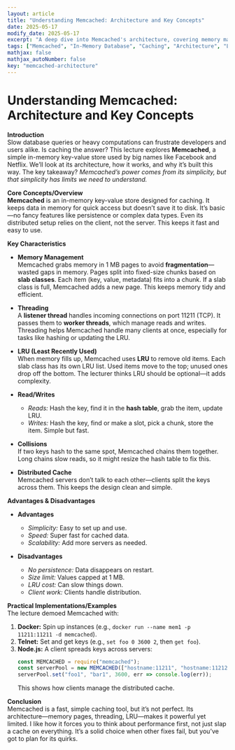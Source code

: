 ```yaml
---
layout: article
title: "Understanding Memcached: Architecture and Key Concepts"
date: 2025-05-17
modify_date: 2025-05-17
excerpt: "A deep dive into Memcached's architecture, covering memory management, threading, LRU, and more."
tags: ["Memcached", "In-Memory Database", "Caching", "Architecture", "LectureNotes"]
mathjax: false
mathjax_autoNumber: false
key: "memcached-architecture"
---
```


# Understanding Memcached: Architecture and Key Concepts

**Introduction**  
Slow database queries or heavy computations can frustrate developers and users alike. Is caching the answer? This lecture explores **Memcached**, a simple in-memory key-value store used by big names like Facebook and Netflix. We’ll look at its architecture, how it works, and why it’s built this way. The key takeaway? *Memcached’s power comes from its simplicity, but that simplicity has limits we need to understand.*

**Core Concepts/Overview**  
**Memcached** is an in-memory key-value store designed for caching. It keeps data in memory for quick access but doesn’t save it to disk. It’s basic—no fancy features like persistence or complex data types. Even its distributed setup relies on the client, not the server. This keeps it fast and easy to use.

**Key Characteristics**  

- **Memory Management**  
  Memcached grabs memory in 1 MB pages to avoid **fragmentation**—wasted gaps in memory. Pages split into fixed-size chunks based on **slab classes**. Each item (key, value, metadata) fits into a chunk. If a slab class is full, Memcached adds a new page. This keeps memory tidy and efficient.

- **Threading**  
  A **listener thread** handles incoming connections on port 11211 (TCP). It passes them to **worker threads**, which manage reads and writes. Threading helps Memcached handle many clients at once, especially for tasks like hashing or updating the LRU.

- **LRU (Least Recently Used)**  
  When memory fills up, Memcached uses **LRU** to remove old items. Each slab class has its own LRU list. Used items move to the top; unused ones drop off the bottom. The lecturer thinks LRU should be optional—it adds complexity.

- **Read/Writes**  
  - *Reads:* Hash the key, find it in the **hash table**, grab the item, update LRU.  
  - *Writes:* Hash the key, find or make a slot, pick a chunk, store the item. Simple but fast.

- **Collisions**  
  If two keys hash to the same spot, Memcached chains them together. Long chains slow reads, so it might resize the hash table to fix this.

- **Distributed Cache**  
  Memcached servers don’t talk to each other—clients split the keys across them. This keeps the design clean and simple.

**Advantages & Disadvantages**  

- **Advantages**  
  - *Simplicity:* Easy to set up and use.  
  - *Speed:* Super fast for cached data.  
  - *Scalability:* Add more servers as needed.  

- **Disadvantages**  
  - *No persistence:* Data disappears on restart.  
  - *Size limit:* Values capped at 1 MB.  
  - *LRU cost:* Can slow things down.  
  - *Client work:* Clients handle distribution.

**Practical Implementations/Examples**  
The lecture demoed Memcached with:  
1. **Docker:** Spin up instances (e.g., `docker run --name mem1 -p 11211:11211 -d memcached`).  
2. **Telnet:** Set and get keys (e.g., `set foo 0 3600 2`, then `get foo`).  
3. **Node.js:** A client spreads keys across servers:  
   ```javascript
   const MEMCACHED = require("memcached");
   const serverPool = new MEMCACHED(["hostname:11211", "hostname:11212"]);
   serverPool.set("foo1", "bar1", 3600, err => console.log(err));
   ```
   This shows how clients manage the distributed cache.

**Conclusion**  
Memcached is a fast, simple caching tool, but it’s not perfect. Its architecture—memory pages, threading, LRU—makes it powerful yet limited. I like how it forces you to think about performance first, not just slap a cache on everything. It’s a solid choice when other fixes fail, but you’ve got to plan for its quirks.
